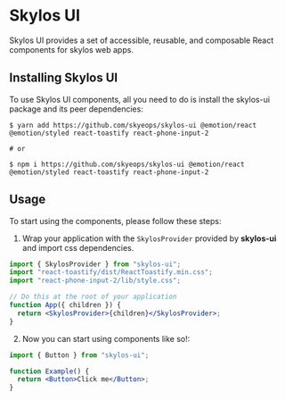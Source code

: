 # Skylos UI

Skylos UI provides a set of accessible, reusable, and composable React components for skylos web apps.

## Installing Skylos UI

To use Skylos UI components, all you need to do is install the skylos-ui package and its peer dependencies:

```
$ yarn add https://github.com/skyeops/skylos-ui @emotion/react @emotion/styled react-toastify react-phone-input-2

# or

$ npm i https://github.com/skyeops/skylos-ui @emotion/react @emotion/styled react-toastify react-phone-input-2
```

## Usage

To start using the components, please follow these steps:

1. Wrap your application with the `SkylosProvider` provided by
   **skylos-ui** and import css dependencies.

```jsx
import { SkylosProvider } from "skylos-ui";
import "react-toastify/dist/ReactToastify.min.css";
import "react-phone-input-2/lib/style.css";

// Do this at the root of your application
function App({ children }) {
  return <SkylosProvider>{children}</SkylosProvider>;
}
```

2. Now you can start using components like so!:

```jsx
import { Button } from "skylos-ui";

function Example() {
  return <Button>Click me</Button>;
}
```
